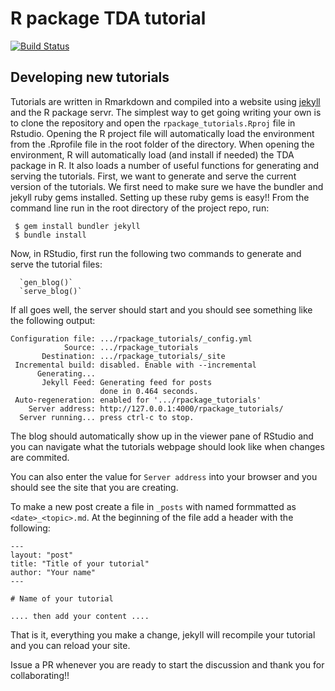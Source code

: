 # R package TDA tutorial

[![Build Status](https://travis-ci.com/jordans1882/rpackage_tutorials.svg?branch=master)](https://travis-ci.com/jordans1882/rpackage_tutorials)

## Developing new tutorials

Tutorials are written in Rmarkdown and compiled into a website using
[jekyll](https://jekyllrb.com/) and the R package servr. The simplest way to
get going writing your own is to clone the repository and open the
`rpackage_tutorials.Rproj` file in Rstudio. Opening the R project file will
automatically load the environment from the .Rprofile file in the root folder of
the directory. When opening the environment, R will automatically load (and
install if needed) the TDA package in R. It also loads a number of useful
functions for generating and serving the tutorials. First, we want to generate
and serve the current version of the tutorials. We first need to make sure we
have the bundler and jekyll ruby gems installed. Setting up these ruby gems is
easy!! From the command line run in the root directory of the project repo, run:

     $ gem install bundler jekyll
     $ bundle install

Now, in RStudio, first run the following two commands to generate and serve the
tutorial files:

      `gen_blog()`
      `serve_blog()`

If all goes well, the server should start and you should see something like the
following output:

    Configuration file: .../rpackage_tutorials/_config.yml
                Source: .../rpackage_tutorials
           Destination: .../rpackage_tutorials/_site
     Incremental build: disabled. Enable with --incremental
          Generating...
           Jekyll Feed: Generating feed for posts
                        done in 0.464 seconds.
     Auto-regeneration: enabled for '.../rpackage_tutorials'
        Server address: http://127.0.0.1:4000/rpackage_tutorials/
      Server running... press ctrl-c to stop.

The blog should automatically show up in the viewer pane of RStudio and you can
navigate what the tutorials webpage should look like when changes are commited.

You can also enter the value for `Server address` into your browser and you
should see the site that you are creating.

To make a new post create a file in `_posts` with named formmatted as
`<date>_<topic>.md`. At the beginning of the file add a header with the
following:

    ---
    layout: "post"
    title: "Title of your tutorial"
    author: "Your name"
    ---

    # Name of your tutorial

    .... then add your content ....

That is it, everything you make a change, jekyll will recompile your tutorial
and you can reload your site.

Issue a PR whenever you are ready to start the discussion and thank you for
collaborating!!



